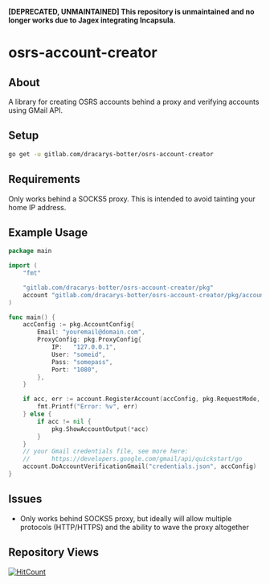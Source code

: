 **[DEPRECATED, UNMAINTAINED] This repository is unmaintained and no longer works due to Jagex integrating Incapsula.**

# osrs-account-creator


## About

A library for creating OSRS accounts behind a proxy and verifying accounts using GMail API.

## Setup

```bash
go get -u gitlab.com/dracarys-botter/osrs-account-creator
```

## Requirements

Only works behind a SOCKS5 proxy. This is intended to avoid tainting your home IP address.

## Example Usage

```go
package main

import (
    "fmt"

    "gitlab.com/dracarys-botter/osrs-account-creator/pkg"
    account "gitlab.com/dracarys-botter/osrs-account-creator/pkg/account"
)

func main() {
    accConfig := pkg.AccountConfig{
        Email: "youremail@domain.com",
        ProxyConfig: pkg.ProxyConfig{
            IP:   "127.0.0.1",
            User: "someid",
            Pass: "somepass",
            Port: "1080",
        },
    }

    if acc, err := account.RegisterAccount(accConfig, pkg.RequestMode, "your 2captcha.com API key"); err != nil {
        fmt.Printf("Error: %v", err)
    } else {
        if acc != nil {
            pkg.ShowAccountOutput(*acc)
        }
    }
    // your Gmail credentials file, see more here:
    //      https://developers.google.com/gmail/api/quickstart/go
    account.DoAccountVerificationGmail("credentials.json", accConfig)
}
```

## Issues

- Only works behind SOCKS5 proxy, but ideally will allow multiple protocols (HTTP/HTTPS) and the ability to wave the proxy altogether

## Repository Views

[![HitCount](http://hits.dwyl.com/austin-millan/osrs-account-creator.svg)](http://hits.dwyl.com/austin-millan/osrs-account-creator)

